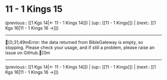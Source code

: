 # 11 - 1 Kings 15

(previous:: [[1 Kgs 14|← 11 - 1 Kings 14]]) | (up:: [[11 - 1 Kings]]) | (next:: [[1 Kgs 16|11 - 1 Kings 16 →]])

***
[0;31;49mError: the data returned from BibleGateway is empty, so stopping. Please check your usage, and if still a problem, please raise an issue on GitHub.[0m

***

(previous:: [[1 Kgs 14|← 11 - 1 Kings 14]]) | (up:: [[11 - 1 Kings]]) | (next:: [[1 Kgs 16|11 - 1 Kings 16 →]])
